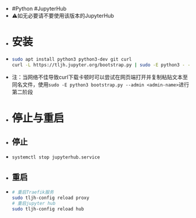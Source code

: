 - #Python #JupyterHub
- ⚠如无必要请不要使用该版本的JupyterHub
- # 安装
- ```bash
  sudo apt install python3 python3-dev git curl
  curl -L https://tljh.jupyter.org/bootstrap.py | sudo -E python3 - --admin <admin-name>
  ```
- 注：当网络不佳导致curl下载卡顿时可以尝试在网页端打开并复制粘贴文本至同名文件，使用`sudo -E python3 bootstrap.py --admin <admin-name>`进行第二阶段
- # 停止与重启
- ## 停止
- ```bash
  systemctl stop jupyterhub.service
  ```
- ## 重启
- ```bash 
  # 重启Traefik服务
  sudo tljh-config reload proxy
  # 重启jupyter hub
  sudo tljh-config reload hub
  ```